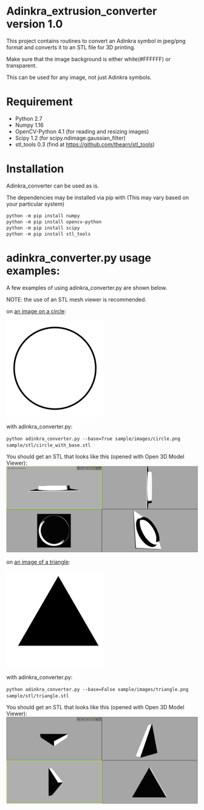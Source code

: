 # Adinkra_extrusion_converter version 1.0
This project contains routines to convert an Adinkra symbol in jpeg/png format and converts it to an STL file for 3D printing.

Make sure that the image background is either white(#FFFFFF) or transparent.

This can be used for any image, not just Adinkra symbols.

# Requirement
 - Python 2.7
 - Numpy 1.16
 - OpenCV-Python 4.1 (for reading and resizing images)
 - Scipy 1.2 (for scipy.ndimage.gaussian_filter)
 - stl_tools 0.3 (find at https://github.com/thearn/stl_tools)

# Installation
Adinkra_converter can be used as is.

The dependencies may be installed via pip with (This may vary based on your particular system)
```
python -m pip install numpy
python -m pip install opencv-python
python -m pip install scipy
python -m pip install stl_tools
```

# adinkra_converter.py usage examples:
A few examples of using adinkra_converter.py are shown below.

NOTE: the use of an STL mesh viewer is recommended.


on [an image on a circle](sample/images/circle.png?raw=false "circle.png"):

![displayed picture of circle](doc/figures/example_circle.png?raw=true)


with adinkra_converter.py:

`python adinkra_converter.py --base=True sample/images/circle.png sample/stl/circle_with_base.stl`

You should get an STL that looks like this (opened with Open 3D Model Viewer):
![circle mesh with base](doc/figures/circle_with_base.png?raw=true "circle mesh with base")


on [an image of a triangle](sample/images/triangle.png?raw=false "triangle.png"):

![displayed picture of triangle](doc/figures/example_triangle.png?raw=true)


with adinkra_converter.py:

`python adinkra_converter.py --base=False sample/images/triangle.png sample/stl/triangle.stl`


You should get an STL that looks like this (opened with Open 3D Model Viewer):
![triangle mesh with no base](doc/figures/triangle_no_base.png "triangle mesh with no base")
